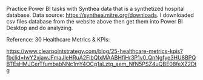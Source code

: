 Practice Power BI tasks with Synthea data that is a synthetized hospital database. 
Data source: https://synthea.mitre.org/downloads.
I downloaded csv files database from the website above then get them into Power BI Desktop and do analyzing.


Reference: 30 Healthcare Metrics & KPIs:

https://www.clearpointstrategy.com/blog/25-healthcare-metrics-kpis?fbclid=IwY2xjawJFmaJleHRuA2FlbQIxMAABHfiHr3P1v0_QnNgfye3HU8BPQBTEsHMJCerTfumbabNNc1mY4OCg1aLztg_aem_NfN5PSZ4uQBE08feXZ2Dtg
